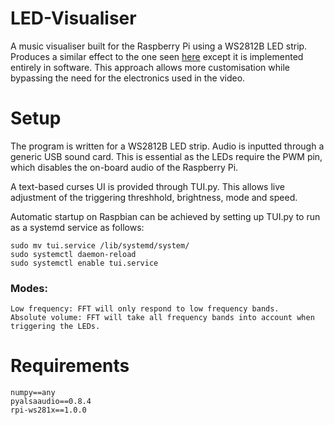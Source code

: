 # LED-Visualiser
A music visualiser built for the Raspberry Pi using a WS2812B LED strip.
Produces a similar effect to the one seen [here](https://www.youtube.com/watch?v=lU1GVVU9gLU) except it is implemented entirely in software.
This approach allows more customisation while bypassing the need for the electronics used in the video.

# Setup
The program is written for a WS2812B LED strip. Audio is inputted through a generic USB sound card. This is essential as the LEDs require the
PWM pin, which disables the on-board audio of the Raspberry Pi.

A text-based curses UI is provided through TUI.py. This allows live adjustment of the triggering threshhold, brightness, mode and speed.

Automatic startup on Raspbian can be achieved by setting up TUI.py to run as a systemd service as follows:

    sudo mv tui.service /lib/systemd/system/
    sudo systemctl daemon-reload
    sudo systemctl enable tui.service

### Modes:

    Low frequency: FFT will only respond to low frequency bands.
    Absolute volume: FFT will take all frequency bands into account when triggering the LEDs.
    
# Requirements
    numpy==any
    pyalsaaudio==0.8.4
    rpi-ws281x==1.0.0

